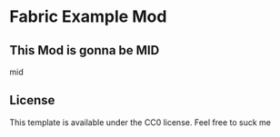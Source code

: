 # Fabric Example Mod

## This Mod is gonna be MID

mid

## License

This template is available under the CC0 license. Feel free to suck me 
